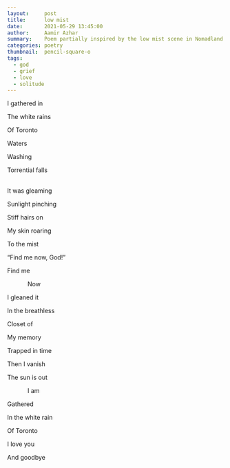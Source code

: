 ```yaml
---
layout:     post
title:      low mist
date:       2021-05-29 13:45:00
author:     Aamir Azhar
summary:    Poem partially inspired by the low mist scene in Nomadland.
categories: poetry
thumbnail:  pencil-square-o
tags:
  - god
  - grief
  - love
  - solitude
---
```

I gathered in

The white rains

Of Toronto

Waters

Washing

Torrential falls

<br>
It was gleaming

Sunlight pinching

Stiff hairs on

My skin roaring

To the mist

“Find me now, God!”

Find me

&nbsp;&nbsp;&nbsp;&nbsp;&nbsp;&nbsp;&nbsp;&nbsp;&nbsp;&nbsp;&nbsp;&nbsp;Now

I gleaned it

In the breathless

Closet of

My memory

Trapped in time

Then I vanish

The sun is out

&nbsp;&nbsp;&nbsp;&nbsp;&nbsp;&nbsp;&nbsp;&nbsp;&nbsp;&nbsp;&nbsp;&nbsp;I am

Gathered

In the white rain

Of Toronto

I love you

And goodbye
